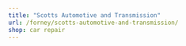 ```yaml
---
title: "Scotts Automotive and Transmission"
url: /forney/scotts-automotive-and-transmission/
shop: car repair
---
```

